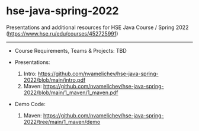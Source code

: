 # hse-java-spring-2022
Presentations and additional resources for HSE Java Course / Spring 2022 (https://www.hse.ru/edu/courses/452725991)

----

- Course Requirements, Teams & Projects:
  TBD

- Presentations:
  1. Intro: https://github.com/nvamelichev/hse-java-spring-2022/blob/main/intro.pdf
  2. Maven: https://github.com/nvamelichev/hse-java-spring-2022/blob/main/1_maven/1_maven.pdf

- Demo Code:
  1. Maven: https://github.com/nvamelichev/hse-java-spring-2022/tree/main/1_maven/demo
